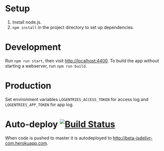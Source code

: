 # Setup
1. Install node.js.
2. `npm install` in the project directory to set up dependencies.

# Development
Run `npm run start`, then visit [http://localhost:4400](http://localhost:4400). To build the app without starting a webserver, run `npm run build`.

# Production
Set environment variables `LOGENTRIES_ACCESS_TOKEN` for access log and `LOGENTRIES_APP_TOKEN` for app log.

# Auto-deploy [![Build Status](https://travis-ci.org/jsdelivr/beta.jsdelivr.com.svg?branch=master)](https://travis-ci.org/jsdelivr/beta.jsdelivr.com)
When code is pushed to master it is autodeployed to http://beta-jsdelivr-com.herokuapp.com.
